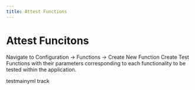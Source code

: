 ```yaml
---
title: Attest Functions
---
```

# Attest Funcitons

Navigate to Configuration -> Functions -> Create New Function
Create Test Functions with their parameters corresponding to each functionality to be tested within the application.

testmainyml track